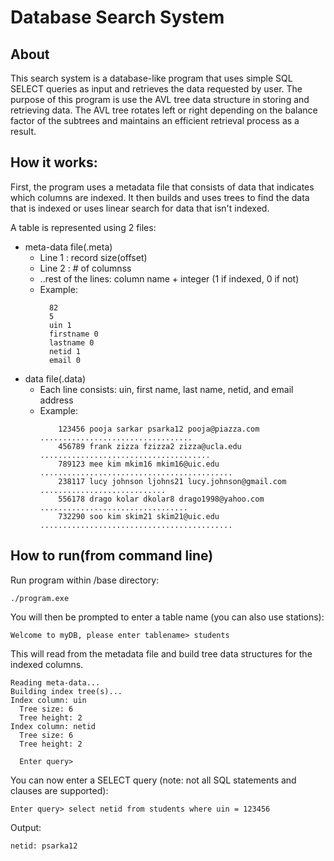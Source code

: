 # Database Search System

## About
This search system is a database-like program that uses simple SQL SELECT queries as input and retrieves the data requested by user. The purpose of this program is use the AVL tree data structure in storing and retrieving data. The AVL tree rotates left or right depending on the balance factor of the subtrees and maintains an efficient retrieval process as a result.

## How it works:
First, the program uses a metadata file that consists of data that indicates which columns are indexed. 
It then builds and uses trees to find the data that is indexed or uses linear search for data that isn't indexed. 

A table is represented using 2 files:
* meta-data file(.meta)
  - Line 1 : record size(offset)
  - Line 2 : # of columnss
  - ..rest of the lines: column name + integer (1 if indexed, 0 if not) 
  - Example:
    ```console
      82
      5
      uin 1
      firstname 0
      lastname 0
      netid 1
      email 0
    ```
* data file(.data)
  - Each line consists: uin, first name, last name, netid, and email address
  - Example:
    ```console
        123456 pooja sarkar psarka12 pooja@piazza.com ..................................
        456789 frank zizza fzizza2 zizza@ucla.edu ......................................
        789123 mee kim mkim16 mkim16@uic.edu ...........................................
        238117 lucy johnson ljohns21 lucy.johnson@gmail.com ............................
        556178 drago kolar dkolar8 drago1998@yahoo.com .................................
        732290 soo kim skim21 skim21@uic.edu ...........................................
    ```
## How to run(from command line)
Run program within /base directory:
```console
./program.exe
```

You will then be prompted to enter a table name (you can also use stations):
```console
Welcome to myDB, please enter tablename> students
```

This will read from the metadata file and build tree data structures for the indexed columns.
```console
Reading meta-data...
Building index tree(s)...
Index column: uin
  Tree size: 6
  Tree height: 2
Index column: netid
  Tree size: 6
  Tree height: 2
  
  Enter query>    
```

You can now enter a SELECT query (note: not all SQL statements and clauses are supported):
```console
Enter query> select netid from students where uin = 123456
```

Output:
```console
netid: psarka12
```
